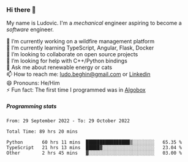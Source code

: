 ### Hi there 👋

My name is Ludovic. I'm a *mechanical* engineer aspiring to become a *software* engineer.

 🔭 I’m currently working on a wildfire management platform<br/>
 🌱 I’m currently learning TypeScript, Angular, Flask, Docker<br/>
 👯 I’m looking to collaborate on open source projects<br/>
 🤔 I’m looking for help with C++/Python bindings<br/>
 💬 Ask me about renewable energy or cats<br/>
 📫 How to reach me: ludo.beghin@gmail.com or [Linkedin](https://www.linkedin.com/in/ludovic-beghin/)<br/>
 😄 Pronouns: He/Him<br/>
 ⚡ Fun fact: The first time I programmed was in [Algobox](https://fr.wikipedia.org/wiki/Algobox)<br/>

##### Programming stats
<!--START_SECTION:waka-->

```text
From: 29 September 2022 - To: 29 October 2022

Total Time: 89 hrs 20 mins

Python       60 hrs 11 mins  ████████████████▒░░░░░░░░   65.35 %
TypeScript   21 hrs 13 mins  █████▓░░░░░░░░░░░░░░░░░░░   23.04 %
Other        2 hrs 45 mins   ▓░░░░░░░░░░░░░░░░░░░░░░░░   03.00 %
```

<!--END_SECTION:waka-->
